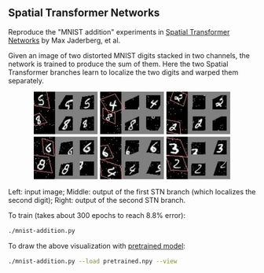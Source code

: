 ## Spatial Transformer Networks

Reproduce the "MNIST addition" experiments in
[Spatial Transformer Networks](https://arxiv.org/abs/1506.02025)
by Max Jaderberg, et al.

Given an image of two distorted MNIST digits stacked in two channels, the network is trained to
produce the sum of them.
Here the two Spatial Transformer branches learn to localize the two digits
and warped them separately.

<p align="center"> <img src="./demo.jpg" width="400"> </p>

Left: input image; Middle: output of the first STN branch (which localizes the second digit); Right: output of the second STN branch.

To train (takes about 300 epochs to reach 8.8% error):
```bash
./mnist-addition.py
```

To draw the above visualization with [pretrained model](https://drive.google.com/drive/folders/0B9IPQTvr2BBkUWM3X0hDZHJtTmc?usp=sharing):
```bash
./mnist-addition.py --load pretrained.npy --view
```
